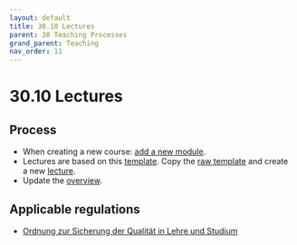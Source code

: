```yaml
---
layout: default
title: 30.10 Lectures
parent: 30 Teaching Processes
grand_parent: Teaching
nav_order: 11
---
```


# 30.10 Lectures

## Process

- When creating a new course: [add a new module](30.09.new_modules.html).
- Lectures are based on this [template](30.10.lecture_template.html). Copy the [raw template](https://raw.githubusercontent.com/digital-work-lab/handbook/main/docs/teaching/30_processes/30.10.lecture_template.md) and create a new [lecture](../32_lectures/).
- Update the [overview](30.01.goals.html).

## Applicable regulations

- [Ordnung zur Sicherung der Qualität in Lehre und Studium](https://www.uni-bamberg.de/fileadmin/www.abt-studium/Rechtsvorschriften/1Organisation/Evaluation%20Lehre%20Studium/O-Sicherung-Qualitaet-Lehre-Studium-1.pdf)
